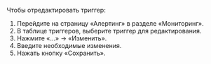 Чтобы отредактировать триггер:

1. Перейдите на страницу «Алертинг» в разделе «Мониторинг».
2. В таблице триггеров, выберите триггер для редактирования.
3. Нажмите «…» → «Изменить».
4. Введите необходимые изменения.
5. Нажать кнопку «Сохранить».